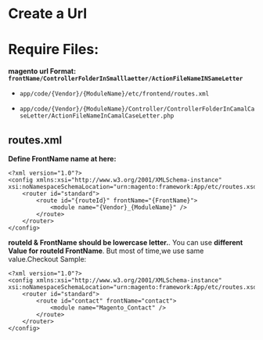# Create a Url

# Require Files:


**magento url Format: `frontName/ControllerFolderInSmalllaetter/ActionFileNameINSameLetter`**


- `app/code/{Vendor}/{ModuleName}/etc/frontend/routes.xml`

- `app/code/{Vendor}/{ModuleName}/Controller/ControllerFolderInCamalCaseLetter/ActionFileNameInCamalCaseLetter.php`
## routes.xml
**Define FrontName name at here:**

```
<?xml version="1.0"?>
<config xmlns:xsi="http://www.w3.org/2001/XMLSchema-instance" xsi:noNamespaceSchemaLocation="urn:magento:framework:App/etc/routes.xsd">
    <router id="standard">
        <route id="{routeId}" frontName="{FrontName}">
            <module name="{Vendor}_{ModuleName}" />
        </route>
    </router>
</config>
```
**routeId & FrontName should be lowercase letter.**. You can use **different Value for routeId FrontName**.
But most of time,we use same value.Checkout Sample:

```
<?xml version="1.0"?>
<config xmlns:xsi="http://www.w3.org/2001/XMLSchema-instance" xsi:noNamespaceSchemaLocation="urn:magento:framework:App/etc/routes.xsd">
    <router id="standard">
        <route id="contact" frontName="contact">
            <module name="Magento_Contact" />
        </route>
    </router>
</config>
````

